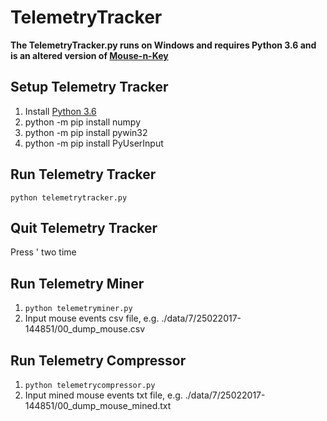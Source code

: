 # TelemetryTracker

**The TelemetryTracker.py runs on Windows and requires Python 3.6 and is an altered version of [Mouse-n-Key](https://github.com/pablotheissen/Mouse-n-Key)**

## Setup Telemetry Tracker
1. Install [Python 3.6](https://www.python.org/downloads/)
2. python -m pip install numpy
3. python -m pip install pywin32
4. python -m pip install PyUserInput

## Run Telemetry Tracker
`python telemetrytracker.py`

## Quit Telemetry Tracker
Press ' two time

## Run Telemetry Miner
1. `python telemetryminer.py`
2. Input mouse events csv file, e.g. ./data/7/25022017-144851/00_dump_mouse.csv

## Run Telemetry Compressor
1. `python telemetrycompressor.py`
2. Input mined mouse events txt file, e.g. ./data/7/25022017-144851/00_dump_mouse_mined.txt
